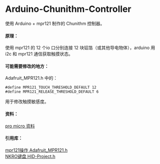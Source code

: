 # Arduino-Chunithm-Controller
使用 Arduino + mpr121 制作的 Chunithm 控制器。

#### 原理：  
使用 mpr121 的 12 个io 口分别连接 12 块铝箔（或其他导电物体），arduino 用 i2c 和 mpr121 通信获取触摸状态。    

#### 可能需要修改的地方：  
Adafruit_MPR121.h 中的：  
```
#define MPR121_TOUCH_THRESHOLD_DEFAULT 12
#define MPR121_RELEASE_THRESHOLD_DEFAULT 6
```
用于修改触摸敏感度。  

#### 资料：  
[pro micro 资料](https://learn.sparkfun.com/tutorials/pro-micro--fio-v3-hookup-guide/hardware-overview-pro-micro)    

#### 引用库：  
[mpr121操作 Adafruit_MPR121.h](https://github.com/adafruit/Adafruit_MPR121)  
[NKRO键盘 HID-Project.h](https://github.com/NicoHood/HID)  

